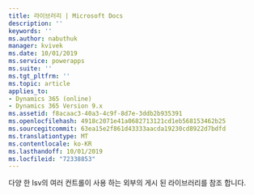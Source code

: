 ```yaml
---
title: 라이브러리 | Microsoft Docs
description: ''
keywords: ''
ms.author: nabuthuk
manager: kvivek
ms.date: 10/01/2019
ms.service: powerapps
ms.suite: ''
ms.tgt_pltfrm: ''
ms.topic: article
applies_to:
- Dynamics 365 (online)
- Dynamics 365 Version 9.x
ms.assetid: f8acaac3-40a3-4c9f-8d7e-3ddb2b935391
ms.openlocfilehash: 4918c2071e41a0682713121cd1eb568153462b25
ms.sourcegitcommit: 63ea15e2f861d43333aacda19230cd8922d7bdfd
ms.translationtype: MT
ms.contentlocale: ko-KR
ms.lasthandoff: 10/01/2019
ms.locfileid: "72338853"
---
```

다양 한 Isv의 여러 컨트롤이 사용 하는 외부의 게시 된 라이브러리를 참조 합니다. 
